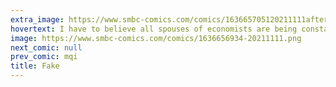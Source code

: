 ```yaml
---
extra_image: https://www.smbc-comics.com/comics/163665705120211111after.png
hovertext: I have to believe all spouses of economists are being constantly published about. It's a lifestyle choice.
image: https://www.smbc-comics.com/comics/1636656934-20211111.png
next_comic: null
prev_comic: mqi
title: Fake
---
```


